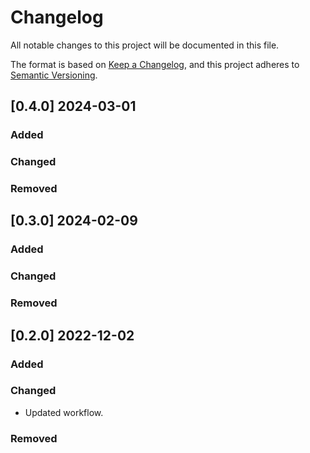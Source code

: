 # Changelog

All notable changes to this project will be documented in this file.

The format is based on [Keep a Changelog](https://keepachangelog.com/en/1.0.0/),
and this project adheres to [Semantic Versioning](https://semver.org/spec/v2.0.0.html).

## [0.4.0] 2024-03-01

### Added

### Changed

### Removed


## [0.3.0] 2024-02-09

### Added

### Changed

### Removed


## [0.2.0] 2022-12-02

### Added

### Changed

* Updated workflow.

### Removed
